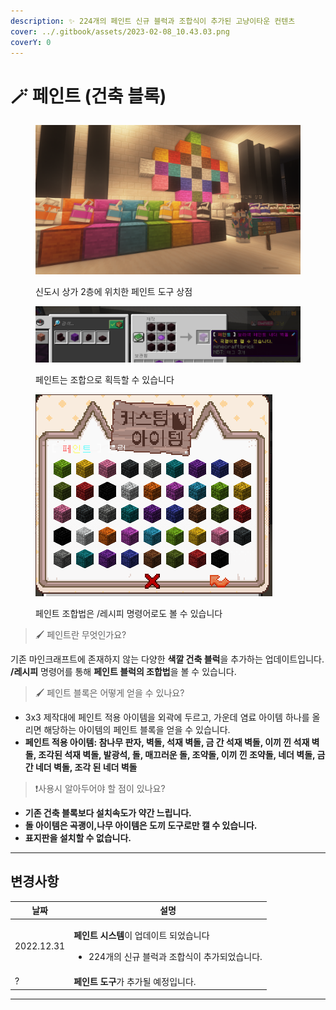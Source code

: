 ```yaml
---
description: ✨ 224개의 페인트 신규 블럭과 조합식이 추가된 고냥이타운 컨텐츠
cover: ../.gitbook/assets/2023-02-08_10.43.03.png
coverY: 0
---
```


# 🪄 페인트 (건축 블록)

<figure><img src="../.gitbook/assets/2023-02-21_17.23.50.png" alt=""><figcaption><p>신도시 상가 2층에 위치한 페인트 도구 상점</p></figcaption></figure>





<figure><img src="../.gitbook/assets/image (56).png" alt=""><figcaption><p>페인트는 조합으로 획득할 수 있습니다</p></figcaption></figure>

<figure><img src="../.gitbook/assets/image (3) (1).png" alt=""><figcaption><p>페인트 조합법은 /레시피 명령어로도 볼 수 있습니다</p></figcaption></figure>

> 🖌️ 페인트란 무엇인가요?&#x20;

기존 마인크래프트에 존재하지 않는 다양한 **색깔 건축 블럭**을 추가하는 업데이트입니다. \
&#x20;**/레시피** 명령어를 통해 **페인트 블럭의 조합법**을 볼 수 있습니다.

> 🖌️ 페인트 블록은 어떻게 얻을 수 있나요?

* 3x3 제작대에 페인트 적용 아이템을 외곽에 두르고, 가운데 염료 아이템 하나를 올리면 해당하는 아이템의 페인트 블록을 얻을 수 있습니다.
* **페인트 적용 아이템: 참나무 판자, 벽돌, 석재 벽돌, 금 간 석재 벽돌, 이끼 낀 석재 벽돌, 조각된 석재 벽돌, 발광석, 돌, 매끄러운 돌, 조약돌, 이끼 낀 조약돌, 네더 벽돌, 금 간 네더 벽돌, 조각 된 네더 벽돌**

> ❗사용시 알아두어야 할 점이 있나요?

* **기존 건축 블록보다 설치속도가 약간 느립니다.**
* **돌 아이템은 곡괭이,나무 아이템은 도끼 도구로만 캘 수 있습니다.**
* **표지판을 설치할 수 없습니다.**

****

## 변경사항

| 날짜         | 설명                                                                                      |
| ---------- | --------------------------------------------------------------------------------------- |
| 2022.12.31 | <p><strong>페인트 시스템</strong>이 업데이트 되었습니다</p><ul><li>224개의 신규 블럭과 조합식이 추가되었습니다.</li></ul> |
| ?          | **페인트 도구**가 추가될 예정입니다.                                                                  |

****
